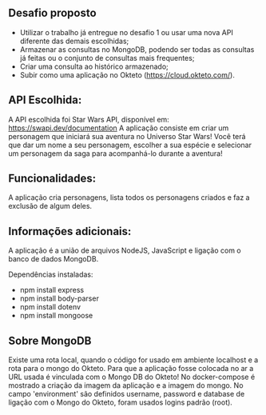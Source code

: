 ## Desafio proposto

- Utilizar o trabalho já entregue no desafio 1 ou usar uma nova API diferente das demais escolhidas;
- Armazenar as consultas no MongoDB, podendo ser todas as consultas já feitas ou o conjunto de consultas mais frequentes;
- Criar uma consulta ao histórico armazenado;
- Subir como uma aplicação no Okteto (https://cloud.okteto.com/).

## API Escolhida:
A API escolhida foi Star Wars API, disponível em: https://swapi.dev/documentation
A aplicação consiste em criar um personagem que iniciará sua aventura no Universo Star Wars!
Você terá que dar um nome a seu personagem, escolher a sua espécie e selecionar um personagem da saga para acompanhá-lo durante a aventura!

## Funcionalidades:
A aplicação cria personagens, lista todos os personagens criados e faz a exclusão de algum deles.

## Informações adicionais:
A aplicação é a união de arquivos NodeJS, JavaScript e ligação com o banco de dados MongoDB.

Dependências instaladas:
 - npm install express
 - npm install body-parser
 - npm install dotenv
 - npm install mongoose

 ## Sobre MongoDB
 Existe uma rota local, quando o código for usado em ambiente localhost e a rota para o mongo do Okteto.
 Para que a aplicação fosse colocada no ar a URL usada é vinculada com o Mongo DB do Okteto!
 No docker-compose é mostrado a criação da imagem da aplicação e a imagem do mongo. No campo 'environment' são definidos username, password e database de ligação com o Mongo do Okteto, foram usados logins padrão (root). 

 
